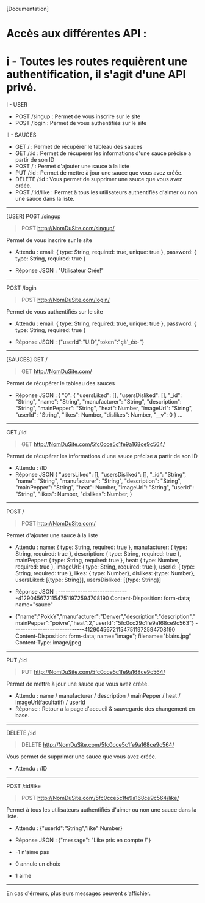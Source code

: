[Documentation]

Accès aux différentes API :
===========================
i - Toutes les routes requièrent une authentification, il s'agit d'une API privé.
===========================
I - USER

-	POST /singup 	: Permet de vous inscrire sur le site
-	POST /login 	: Permet de vous authentifiés sur le site

II - SAUCES

-	GET /			: Permet de récupérer le tableau des sauces
-	GET /:id		: Permet de récupérer les informations d'une sauce précise a partir de son ID
-	POST /			: Permet d'ajouter une sauce à la liste
-	PUT /:id 		: Permet de mettre à jour une sauce que vous avez créée.
-	DELETE /:id 	: Vous permet de supprimer une sauce que vous avez créée.
-	POST /:id/like 	: Permet à tous les utilisateurs authentifiés d'aimer ou non une sauce dans la liste.
---------------------------

[USER]
POST /singup
> POST http://NomDuSite.com/singup/

Permet de vous inscrire sur le site
- Attendu : 
	email: { type: String, required: true, unique: true },
 	password: { type: String, required: true }

- Réponse JSON : "Utilisateur Crée!"
---------------------------

POST /login
> POST http://NomDuSite.com/login/

Permet de vous authentifiés sur le site
- Attendu : 
	email: { type: String, required: true, unique: true },
 	password: { type: String, required: true }

- Réponse JSON : {"userId":"UID","token":"çà'_éè-"}
---------------------------

[SAUCES]
GET /
> GET http://NomDuSite.com/

Permet de récupérer le tableau des sauces
- Réponse JSON : {
	"0": {
		"usersLiked": [],
		"usersDisliked": [],
		"_id": "String",
		"name": "String",
		"manufacturer": "String",
		"description": "String",
		"mainPepper": "String",
		"heat": Number,
		"imageUrl": "String",
		"userId": "String",
		"likes": Number,
		"dislikes": Number,
		"__v": 0
	} ...
---------------------------

GET /:id
> GET http://NomDuSite.com/5fc0cce5c1fe9a168ce9c564/

Permet de récupérer les informations d'une sauce précise a partir de son ID
- Attendu : /ID
- Réponse JSON {
	"usersLiked": [],
	"usersDisliked": [],
	"_id": "String",
	"name": "String",
	"manufacturer": "String",
	"description": "String",
	"mainPepper": "String",
	"heat": Number,
	"imageUrl": "String",
	"userId": "String",
	"likes": Number,
	"dislikes": Number,
}
---------------------------

POST /
> POST http://NomDuSite.com/

Permet d'ajouter une sauce à la liste
- Attendu : 
	name: { type: String, required: true },
	manufacturer: { type: String, required: true },
	description: { type: String, required: true },
	mainPepper: { type: String, required: true },
	heat: { type: Number, required: true },
	imageUrl: { type: String, required: true },
	userId: { type: String, required: true },
	likes: { type: Number},
	dislikes: {type: Number},
	usersLiked: [{type: String}],
	usersDisliked: [{type: String}]

- Réponse JSON :
-----------------------------412904567211547511972594708190
Content-Disposition: form-data; name="sauce"

- {"name":"PokkY","manufacturer":"Denver","description":"description","mainPepper":"poivre","heat":2,"userId":"5fc0cc29c1fe9a168ce9c563"}
-----------------------------412904567211547511972594708190
Content-Disposition: form-data; name="image"; filename="blairs.jpg"
Content-Type: image/jpeg
---------------------------

PUT /:id
> PUT http://NomDuSite.com/5fc0cce5c1fe9a168ce9c564/

Permet de mettre à jour une sauce que vous avez créée.
- Attendu : name / manufacturer / description / mainPepper / heat / imageUrl(facultatif) / userId
- Réponse : Retour a la page d'accueil & sauvegarde des changement en base.
---------------------------

DELETE /:id
> DELETE http://NomDuSite.com/5fc0cce5c1fe9a168ce9c564/

Vous permet de supprimer une sauce que vous avez créée.
- Attendu : /ID
---------------------------

POST /:id/like
> POST http://NomDuSite.com/5fc0cce5c1fe9a168ce9c564/like/

Permet à tous les utilisateurs authentifiés d'aimer ou non une sauce dans la liste.
- Attendu : {"userId":"String","like":Number}
- Réponse JSON : {"message": "Like pris en compte !"}

- -1 n'aime pas
- 0 annule un choix
- 1 aime

---------------------------
En cas d'érreurs, plusieurs messages peuvent s'affichier.
